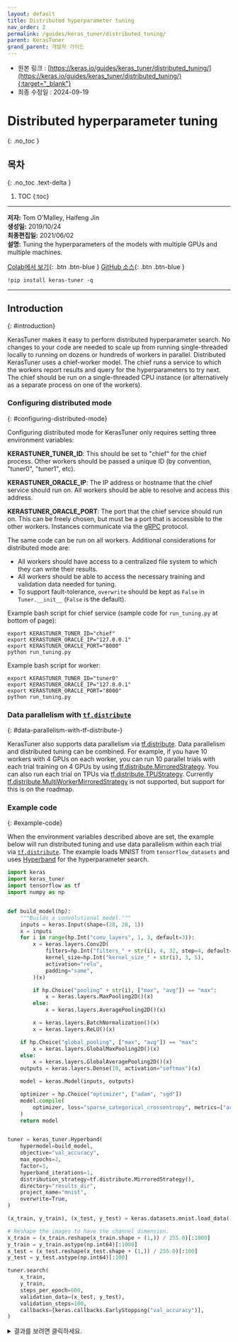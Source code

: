 ```yaml
---
layout: default
title: Distributed hyperparameter tuning
nav_order: 2
permalink: /guides/keras_tuner/distributed_tuning/
parent: KerasTuner
grand_parent: 개발자 가이드
---
```


* 원본 링크 : [https://keras.io/guides/keras_tuner/distributed_tuning/](https://keras.io/guides/keras_tuner/distributed_tuning/){:target="_blank"}
* 최종 수정일 : 2024-09-19

# Distributed hyperparameter tuning
{: .no_toc }

## 목차
{: .no_toc .text-delta }

1. TOC
{:toc}

---

**저자:** Tom O'Malley, Haifeng Jin  
**생성일:** 2019/10/24  
**최종편집일:** 2021/06/02  
**설명:** Tuning the hyperparameters of the models with multiple GPUs and multiple machines.

[Colab에서 보기](https://colab.research.google.com/github/keras-team/keras-io/blob/master/guides/ipynb/keras_tuner/distributed_tuning.ipynb){: .btn .btn-blue }
[GitHub 소스](https://github.com/keras-team/keras-io/blob/master/guides/keras_tuner/distributed_tuning.py){: .btn .btn-blue }

```shell
!pip install keras-tuner -q
```

----

## Introduction
{: #introduction}
<!-- ## Introduction -->

KerasTuner makes it easy to perform distributed hyperparameter search. No changes to your code are needed to scale up from running single-threaded locally to running on dozens or hundreds of workers in parallel. Distributed KerasTuner uses a chief-worker model. The chief runs a service to which the workers report results and query for the hyperparameters to try next. The chief should be run on a single-threaded CPU instance (or alternatively as a separate process on one of the workers).

### Configuring distributed mode
{: #configuring-distributed-mode}
<!-- ### Configuring distributed mode -->

Configuring distributed mode for KerasTuner only requires setting three environment variables:

**KERASTUNER\_TUNER\_ID**: This should be set to "chief" for the chief process. Other workers should be passed a unique ID (by convention, "tuner0", "tuner1", etc).

**KERASTUNER\_ORACLE\_IP**: The IP address or hostname that the chief service should run on. All workers should be able to resolve and access this address.

**KERASTUNER\_ORACLE\_PORT**: The port that the chief service should run on. This can be freely chosen, but must be a port that is accessible to the other workers. Instances communicate via the [gRPC](https://www.grpc.io) protocol.

The same code can be run on all workers. Additional considerations for distributed mode are:

-   All workers should have access to a centralized file system to which they can write their results.
-   All workers should be able to access the necessary training and validation data needed for tuning.
-   To support fault-tolerance, `overwrite` should be kept as `False` in `Tuner.__init__` (`False` is the default).

Example bash script for chief service (sample code for `run_tuning.py` at bottom of page):

```shell
export KERASTUNER_TUNER_ID="chief"
export KERASTUNER_ORACLE_IP="127.0.0.1"
export KERASTUNER_ORACLE_PORT="8000"
python run_tuning.py
```

Example bash script for worker:

```shell
export KERASTUNER_TUNER_ID="tuner0"
export KERASTUNER_ORACLE_IP="127.0.0.1"
export KERASTUNER_ORACLE_PORT="8000"
python run_tuning.py
```
### Data parallelism with [`tf.distribute`](https://www.tensorflow.org/api_docs/python/tf/distribute)
{: #data-parallelism-with-tf-distribute-}
<!-- ### Data parallelism with [`tf.distribute`](https://www.tensorflow.org/api_docs/python/tf/distribute) -->

KerasTuner also supports data parallelism via [tf.distribute](https://www.tensorflow.org/tutorials/distribute/keras). Data parallelism and distributed tuning can be combined. For example, if you have 10 workers with 4 GPUs on each worker, you can run 10 parallel trials with each trial training on 4 GPUs by using [tf.distribute.MirroredStrategy](https://www.tensorflow.org/api_docs/python/tf/distribute/MirroredStrategy). You can also run each trial on TPUs via [tf.distribute.TPUStrategy](https://www.tensorflow.org/api_docs/python/tf/distribute/experimental/TPUStrategy). Currently [tf.distribute.MultiWorkerMirroredStrategy](https://www.tensorflow.org/api_docs/python/tf/distribute/experimental/MultiWorkerMirroredStrategy) is not supported, but support for this is on the roadmap.

### Example code
{: #example-code}
<!-- ### Example code -->

When the environment variables described above are set, the example below will run distributed tuning and use data parallelism within each trial via [`tf.distribute`](https://www.tensorflow.org/api_docs/python/tf/distribute). The example loads MNIST from `tensorflow_datasets` and uses [Hyperband](https://arxiv.org/abs/1603.06560) for the hyperparameter search.

```python
import keras
import keras_tuner
import tensorflow as tf
import numpy as np


def build_model(hp):
    """Builds a convolutional model."""
    inputs = keras.Input(shape=(28, 28, 1))
    x = inputs
    for i in range(hp.Int("conv_layers", 1, 3, default=3)):
        x = keras.layers.Conv2D(
            filters=hp.Int("filters_" + str(i), 4, 32, step=4, default=8),
            kernel_size=hp.Int("kernel_size_" + str(i), 3, 5),
            activation="relu",
            padding="same",
        )(x)

        if hp.Choice("pooling" + str(i), ["max", "avg"]) == "max":
            x = keras.layers.MaxPooling2D()(x)
        else:
            x = keras.layers.AveragePooling2D()(x)

        x = keras.layers.BatchNormalization()(x)
        x = keras.layers.ReLU()(x)

    if hp.Choice("global_pooling", ["max", "avg"]) == "max":
        x = keras.layers.GlobalMaxPooling2D()(x)
    else:
        x = keras.layers.GlobalAveragePooling2D()(x)
    outputs = keras.layers.Dense(10, activation="softmax")(x)

    model = keras.Model(inputs, outputs)

    optimizer = hp.Choice("optimizer", ["adam", "sgd"])
    model.compile(
        optimizer, loss="sparse_categorical_crossentropy", metrics=["accuracy"]
    )
    return model


tuner = keras_tuner.Hyperband(
    hypermodel=build_model,
    objective="val_accuracy",
    max_epochs=2,
    factor=3,
    hyperband_iterations=1,
    distribution_strategy=tf.distribute.MirroredStrategy(),
    directory="results_dir",
    project_name="mnist",
    overwrite=True,
)

(x_train, y_train), (x_test, y_test) = keras.datasets.mnist.load_data()

# Reshape the images to have the channel dimension.
x_train = (x_train.reshape(x_train.shape + (1,)) / 255.0)[:1000]
y_train = y_train.astype(np.int64)[:1000]
x_test = (x_test.reshape(x_test.shape + (1,)) / 255.0)[:100]
y_test = y_test.astype(np.int64)[:100]

tuner.search(
    x_train,
    y_train,
    steps_per_epoch=600,
    validation_data=(x_test, y_test),
    validation_steps=100,
    callbacks=[keras.callbacks.EarlyStopping("val_accuracy")],
)
```

<details markdown="block">
<summary>결과를 보려면 클릭하세요.</summary>

```
Trial 2 Complete [00h 00m 18s]
val_accuracy: 0.07000000029802322

Best val_accuracy So Far: 0.07000000029802322
Total elapsed time: 00h 00m 26s
```

</details>
